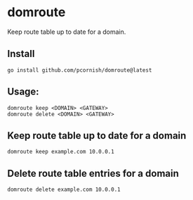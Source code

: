 # domroute

Keep route table up to date for a domain.

## Install

    go install github.com/pcornish/domroute@latest

## Usage:

```
domroute keep <DOMAIN> <GATEWAY>
domroute delete <DOMAIN> <GATEWAY>
```

## Keep route table up to date for a domain

    domroute keep example.com 10.0.0.1

## Delete route table entries for a domain

    domroute delete example.com 10.0.0.1
